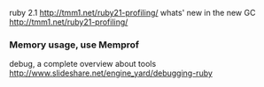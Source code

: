 


ruby 2.1 http://tmm1.net/ruby21-profiling/
whats' new in the new GC http://tmm1.net/ruby21-profiling/

### Memory usage, use Memprof

debug, a complete overview about tools
http://www.slideshare.net/engine_yard/debugging-ruby

